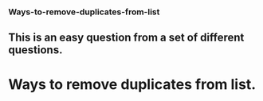 ### Ways-to-remove-duplicates-from-list
## This is an easy question from a set of different questions.
# Ways to remove duplicates from list.
